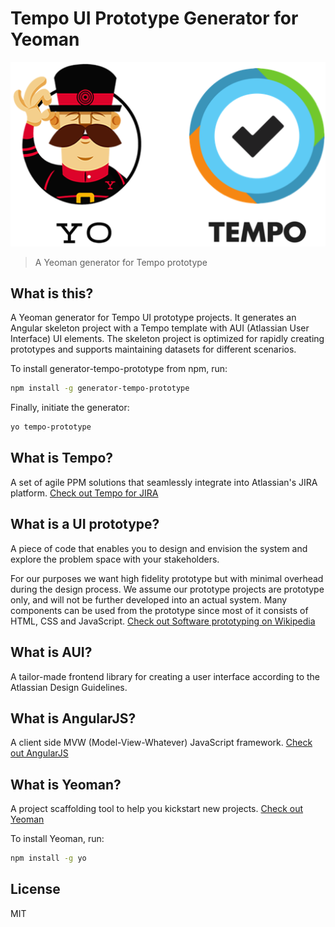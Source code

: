 # Tempo UI Prototype Generator for Yeoman

![Tempo Yeoman Logo](https://raw.githubusercontent.com/arnthorsnaer/generator-tempo-prototype/master/yo_tempo.png)

> A Yeoman generator for Tempo prototype

## What is this?

A Yeoman generator for Tempo UI prototype projects. It generates an Angular skeleton project with a Tempo template with AUI (Atlassian User Interface) UI elements. The skeleton project is optimized for rapidly creating prototypes and supports maintaining datasets for different scenarios. 

To install generator-tempo-prototype from npm, run:

```bash
npm install -g generator-tempo-prototype
```

Finally, initiate the generator:

```bash
yo tempo-prototype
```


## What is Tempo?

A set of agile PPM solutions that seamlessly integrate into Atlassian's JIRA platform. [Check out Tempo for JIRA](http://www.tempoplugin.com)



## What is a UI prototype?

A piece of code that enables you to design and envision the system and explore the problem space with your stakeholders.

For our purposes we want high fidelity prototype but with minimal overhead during the design process. We assume our prototype projects are prototype only, and will not be further developed into an actual system. Many components can be used from the prototype since most of it consists of HTML, CSS and JavaScript. [Check out Software prototyping on Wikipedia](http://en.wikipedia.org/wiki/Software_prototyping)

## What is AUI?

A tailor-made frontend library for creating a user interface according to the Atlassian Design Guidelines.

## What is AngularJS?

A client side MVW (Model-View-Whatever) JavaScript framework. [Check out AngularJS](http://angularjs.org/)
 

## What is Yeoman?

A project scaffolding tool to help you kickstart new projects. [Check out Yeoman](http://yeoman.io)

To install Yeoman, run:

```bash
npm install -g yo
```

## License

MIT

